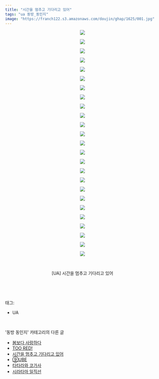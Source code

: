 ```yaml
---
title: "시간을 멈추고 기다리고 있어"
tags: "ua 동방_동인지"
image: "https://franch122.s3.amazonaws.com/doujin/ghap/1625/001.jpg"
---
```

<div class="article">
<p style="text-align: center; clear: none; float: none;"><img src="{{ site.imgserver4 }}/ghap/1625/001.jpg"/></p>
<p style="text-align: center; clear: none; float: none;"><img src="{{ site.imgserver4 }}/ghap/1625/002.jpg"/></p>
<p style="text-align: center; clear: none; float: none;"><img src="{{ site.imgserver4 }}/ghap/1625/003.jpg"/></p>
<p style="text-align: center; clear: none; float: none;"><img src="{{ site.imgserver4 }}/ghap/1625/004.jpg"/></p>
<p style="text-align: center; clear: none; float: none;"><img src="{{ site.imgserver4 }}/ghap/1625/005.jpg"/></p>
<p style="text-align: center; clear: none; float: none;"><img src="{{ site.imgserver4 }}/ghap/1625/006.jpg"/></p>
<p style="text-align: center; clear: none; float: none;"><img src="{{ site.imgserver4 }}/ghap/1625/007.jpg"/></p>
<p style="text-align: center; clear: none; float: none;"><img src="{{ site.imgserver4 }}/ghap/1625/008.jpg"/></p>
<p style="text-align: center; clear: none; float: none;"><img src="{{ site.imgserver4 }}/ghap/1625/009.jpg"/></p>
<p style="text-align: center; clear: none; float: none;"><img src="{{ site.imgserver4 }}/ghap/1625/010.jpg"/></p>
<p style="text-align: center; clear: none; float: none;"><img src="{{ site.imgserver4 }}/ghap/1625/011.jpg"/></p>
<p style="text-align: center; clear: none; float: none;"><img src="{{ site.imgserver4 }}/ghap/1625/012.jpg"/></p>
<p style="text-align: center; clear: none; float: none;"><img src="{{ site.imgserver4 }}/ghap/1625/013.jpg"/></p>
<p style="text-align: center; clear: none; float: none;"><img src="{{ site.imgserver4 }}/ghap/1625/014.jpg"/></p>
<p style="text-align: center; clear: none; float: none;"><img src="{{ site.imgserver4 }}/ghap/1625/015.jpg"/></p>
<p style="text-align: center; clear: none; float: none;"><img src="{{ site.imgserver4 }}/ghap/1625/016.jpg"/></p>
<p style="text-align: center; clear: none; float: none;"><img src="{{ site.imgserver4 }}/ghap/1625/017.jpg"/></p>
<p style="text-align: center; clear: none; float: none;"><img src="{{ site.imgserver4 }}/ghap/1625/018.jpg"/></p>
<p style="text-align: center; clear: none; float: none;"><img src="{{ site.imgserver4 }}/ghap/1625/019.jpg"/></p>
<p style="text-align: center; clear: none; float: none;"><img src="{{ site.imgserver4 }}/ghap/1625/020.jpg"/></p>
<p style="text-align: center; clear: none; float: none;"><img src="{{ site.imgserver4 }}/ghap/1625/021.jpg"/></p>
<p style="text-align: center; clear: none; float: none;"><img src="{{ site.imgserver4 }}/ghap/1625/022.jpg"/></p>
<p style="text-align: center; clear: none; float: none;"><img src="{{ site.imgserver4 }}/ghap/1625/023.jpg"/></p>
<p style="text-align: center; clear: none; float: none;"><img src="{{ site.imgserver4 }}/ghap/1625/024.jpg"/></p>
<p style="text-align: center; clear: none; float: none;"><img src="{{ site.imgserver4 }}/ghap/1625/025.jpg"/></p>
<p style="text-align: center; clear: none; float: none;"><br/></p>
<p style="text-align: center; clear: none; float: none;">[UA] 시간을 멈추고 기다리고 있어</p>
<p><br/></p>
</div><br/>
<div class="tagTrail">
<p>태그: </p>
<ul>
<li>UA</li>
</ul>
</div><br/>
<div class="another">
<p>'동방 동인지' 카테고리의 다른 글</p>
<ul>
<li><a href="/ghap_1627">봄보다 사랑하다</a></li>
<li><a href="/ghap_1626">TOO RED!</a></li>
<li><a href="/ghap_1625">시간을 멈추고 기다리고 있어</a></li>
<li><a href="/ghap_1624">⑨UBE</a></li>
<li><a href="/ghap_1623">타타라와 코가사</a></li>
<li><a href="/ghap_1622">시라타마 일직선</a></li>
</ul>
</div><br/>
<div class="cb_module cb_fluid">
<div class="cb_wrt cb_profile">
</div><!-- commentList close -->
</div><br/>
